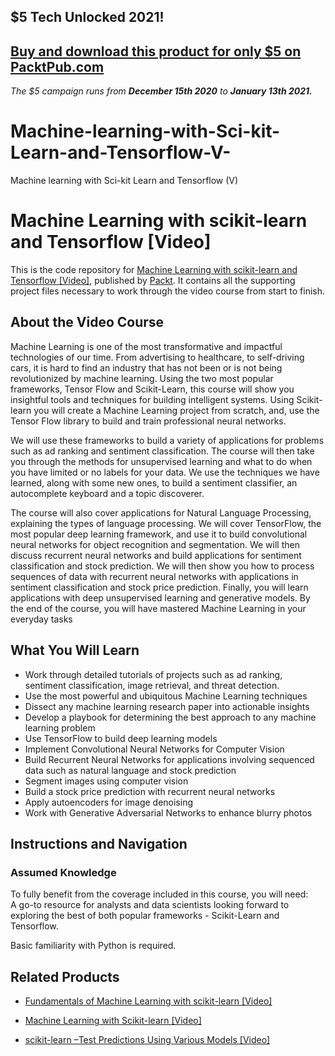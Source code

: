 ## $5 Tech Unlocked 2021!
[Buy and download this product for only $5 on PacktPub.com](https://www.packtpub.com/)
-----
*The $5 campaign         runs from __December 15th 2020__ to __January 13th 2021.__*

# Machine-learning-with-Sci-kit-Learn-and-Tensorflow-V-
Machine learning with Sci-kit Learn and Tensorflow (V)
# Machine Learning with scikit-learn and Tensorflow [Video]
This is the code repository for [Machine Learning with scikit-learn and Tensorflow [Video]](https://www.packtpub.com/big-data-and-business-intelligence/machine-learning-scikit-learn-and-tensorflow-video?utm_source=github&utm_medium=repository&utm_campaign=9781788629928), published by [Packt](https://www.packtpub.com/?utm_source=github). It contains all the supporting project files necessary to work through the video course from start to finish.
## About the Video Course
Machine Learning is one of the most transformative and impactful technologies of our time. From advertising to healthcare, to self-driving cars, it is hard to find an industry that has not been or is not being revolutionized by machine learning. Using the two most popular frameworks, Tensor Flow and Scikit-Learn, this course will show you insightful tools and techniques for building intelligent systems. Using Scikit-learn you will create a Machine Learning project from scratch, and, use the Tensor Flow library to build and train professional neural networks. 

We will use these frameworks to build a variety of applications for problems such as ad ranking and sentiment classification. The course will then take you through the methods for unsupervised learning and what to do when you have limited or no labels for your data. We use the techniques we have learned, along with some new ones, to build a sentiment classifier, an autocomplete keyboard and a topic discoverer.

The course will also cover applications for Natural Language Processing, explaining the types of language processing. We will cover TensorFlow, the most popular deep learning framework, and use it to build convolutional neural networks for object recognition and segmentation. We will then discuss recurrent neural networks and build applications for sentiment classification and stock prediction. We will then show you how to process sequences of data with recurrent neural networks with applications in sentiment classification and stock price prediction. Finally, you will learn applications with deep unsupervised learning and generative models. By the end of the course, you will have mastered Machine Learning in your everyday tasks

<H2>What You Will Learn</H2>
<DIV class=book-info-will-learn-text>
<UL>
<LI>Work through detailed tutorials of projects such as ad ranking, sentiment classification, image retrieval, and threat detection.
<LI> Use the most powerful and ubiquitous Machine Learning techniques 
<LI> Dissect any machine learning research paper into actionable insights
<LI>Develop a playbook for determining the best approach to any machine learning problem
<LI>Use TensorFlow to build deep learning models
<LI> Implement Convolutional Neural Networks for Computer Vision
<LI>Build Recurrent Neural Networks for applications involving sequenced data such as natural language and stock prediction
<LI>Segment images using computer vision
<LI>Build a stock price prediction with recurrent neural networks
<LI> Apply autoencoders for image denoising
<LI>Work with Generative Adversarial Networks to enhance blurry photos

  
  </LI></UL></DIV>

## Instructions and Navigation
### Assumed Knowledge
To fully benefit from the coverage included in this course, you will need:<br/>
A go-to resource for analysts and data scientists looking forward to exploring the best of both popular frameworks - Scikit-Learn and Tensorflow.

Basic familiarity with Python is required.


## Related Products
* [Fundamentals of Machine Learning with scikit-learn [Video]](https://www.packtpub.com/big-data-and-business-intelligence/fundamentals-machine-learning-scikit-learn-video?utm_source=github&utm_medium=repository&utm_campaign=9781789134377)

* [Machine Learning with Scikit-learn [Video]](https://www.packtpub.com/big-data-and-business-intelligence/machine-learning-scikit-learn-video?utm_source=github&utm_medium=repository&utm_campaign=9781789134780)

* [scikit-learn –Test Predictions Using Various Models [Video]](https://www.packtpub.com/big-data-and-business-intelligence/scikit-learn-–test-predictions-using-various-models-video?utm_source=github&utm_medium=repository&utm_campaign=9781789133066)

